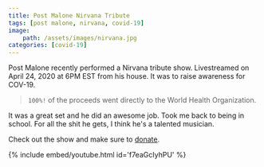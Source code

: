 ```yaml
---
title: Post Malone Nirvana Tribute
tags: [post malone, nirvana, covid-19]
image: 
    path: /assets/images/nirvana.jpg
categories: [covid-19]
---
```


Post Malone recently performed a Nirvana tribute show.  Livestreamed on April 24, 2020 at 6PM EST from his house.  It was to raise awareness for COV-19.  

> `100%!` of the proceeds went directly to the World Health Organization.

It was a great set and he did an awesome job.  Took me back to being in school.  For all the shit he gets, I think he's a talented musician.

Check out the show and make sure to [donate](https://unfoundation.org/). 

{% include embed/youtube.html id='f7eaGcIyhPU' %} 
 